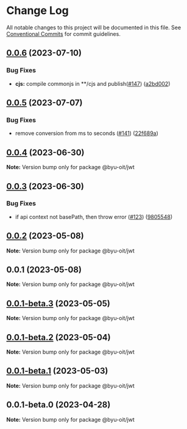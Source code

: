 # Change Log

All notable changes to this project will be documented in this file.
See [Conventional Commits](https://conventionalcommits.org) for commit guidelines.

## [0.0.6](https://github.com/byu-oit/byu-jwt-nodejs/compare/@byu-oit/jwt@0.0.5...@byu-oit/jwt@0.0.6) (2023-07-10)


### Bug Fixes

* **cjs:** compile commonjs in **/cjs and publish([#147](https://github.com/byu-oit/byu-jwt-nodejs/issues/147)) ([a2bd002](https://github.com/byu-oit/byu-jwt-nodejs/commit/a2bd002782b42a1ac7aac7e65b5457dad2c61775))





## [0.0.5](https://github.com/byu-oit/byu-jwt-nodejs/compare/@byu-oit/jwt@0.0.4...@byu-oit/jwt@0.0.5) (2023-07-07)


### Bug Fixes

* remove conversion from ms to seconds ([#141](https://github.com/byu-oit/byu-jwt-nodejs/issues/141)) ([22f689a](https://github.com/byu-oit/byu-jwt-nodejs/commit/22f689a0f0d72509a2299020b381c9660addd0d7))





## [0.0.4](https://github.com/byu-oit/byu-jwt-nodejs/compare/@byu-oit/jwt@0.0.3...@byu-oit/jwt@0.0.4) (2023-06-30)

**Note:** Version bump only for package @byu-oit/jwt





## [0.0.3](https://github.com/byu-oit/byu-jwt-nodejs/compare/@byu-oit/jwt@0.0.2...@byu-oit/jwt@0.0.3) (2023-06-30)


### Bug Fixes

* if api context not basePath, then throw error ([#123](https://github.com/byu-oit/byu-jwt-nodejs/issues/123)) ([9805548](https://github.com/byu-oit/byu-jwt-nodejs/commit/98055480611f005d17c11dfb28b0c7268eab5a4b))





## [0.0.2](https://github.com/byu-oit/byu-jwt-nodejs/compare/@byu-oit/jwt@0.0.1...@byu-oit/jwt@0.0.2) (2023-05-08)

**Note:** Version bump only for package @byu-oit/jwt





## 0.0.1 (2023-05-08)

**Note:** Version bump only for package @byu-oit/jwt





## [0.0.1-beta.3](https://github.com/byu-oit/byu-jwt-nodejs/compare/@byu-oit/jwt@0.0.1-beta.2...@byu-oit/jwt@0.0.1-beta.3) (2023-05-05)

**Note:** Version bump only for package @byu-oit/jwt





## [0.0.1-beta.2](https://github.com/byu-oit/byu-jwt-nodejs/compare/@byu-oit/jwt@0.0.1-beta.1...@byu-oit/jwt@0.0.1-beta.2) (2023-05-04)

**Note:** Version bump only for package @byu-oit/jwt





## [0.0.1-beta.1](https://github.com/byu-oit/byu-jwt-nodejs/compare/@byu-oit/jwt@0.0.1-beta.0...@byu-oit/jwt@0.0.1-beta.1) (2023-05-03)

**Note:** Version bump only for package @byu-oit/jwt





## 0.0.1-beta.0 (2023-04-28)

**Note:** Version bump only for package @byu-oit/jwt
